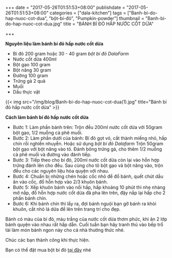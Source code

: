 +++
date = "2017-05-26T01:51:53+08:00"
publishdate = "2017-05-26T01:51:53+08:00"
categories = ["dala-kitchen"]
tags = ["Banh-bi-do-hap-nuoc-cot-dua", "bột-bí-đỏ", "Pumpkin-powder"]
thumbnail = "Banh-bi-do-hap-nuoc-cot-dua.jpg"
title = "BÁNH BÍ ĐỎ HẤP NƯỚC CỐT DỪA"

+++
  
**Nguyên liệu làm bánh bí đỏ hấp nước cốt dừa**

* Bí đỏ 200 gram hoặc 30 - 40 gram *bột bí đỏ DalaFarm*
* Nước cốt dừa 400ml
* Bột gạo  100 gram
* Bột năng 30 gram
* Đường 100 gram
* Trứng gà  2 quả
* Muối
* Dầu thực vật

{{< img src="/img/blog/Banh-bi-do-hap-nuoc-cot-dua(1).jpg" title="Bánh bí đỏ hấp nước cốt dừa" >}}

**Cách làm bánh bí đỏ hấp nước cốt dừa**

- Bước 1: Làm phần bánh trên: Trộn đều 200ml nước cốt dừa với 50gram bột gạo, 1/2  muỗng cà phê muối.
- Bước 2: Làm phần dưới của bánh: Bí đỏ gọt vỏ, cắt thành miếng nhỏ, hấp chín rồi nghiền nhuyễn. Hoặc sử dụng _bột bí đỏ Dalafarm_ Trộn 50gram bột gạo với bột năng vào tô. Đánh bông trứng gà, cho thêm 1/2  muỗng cà phê muối và đường vào đánh tiếp.
- Bước 3: Tiếp theo cho bí đỏ, 200ml nước cốt dừa còn lại vào hỗn hợp trứng đánh lên cho đều. Sau cùng cho tô bột gạo và bột năng vào, trộn đều cho các nguyên liệu hòa quyện với nhau.
- Bước 4:  Chuẩn bị những chén hoặc cốc nhỏ để đổ bánh, quết chút dầu ăn vào cốc, đổ hỗn hợp vào 2/3 khuôn bánh.
- Bước 5: Xếp khuôn bánh vào nồi hấp, hấp khoảng 10 phút thì nhẹ nhàng mở nắp, đổ hỗn hợp nước cốt dừa đã pha lên trên, đậy nắp lại hấp cho 2 phần bánh chín.
- Bước 6: Khi bánh chín thì lấy ra, đợi bánh nguội bạn gỡ bánh ra khỏi khuôn, cắt nhỏ lá dứa để lên trên trang trí cho đẹp.

Bánh có màu của bí đỏ, màu trắng của nước cốt dừa thơm phức, khi ăn 2 lớp bánh quyện vào nhau rất hấp dẫn.  Cuối tuần bạn hãy tranh thủ vào bếp trổ tài làm món bánh ngon này cho cả nhà thưởng thức nhé.

Chúc các bạn thành công khi thực hiện.

Bạn có thể đặt mua bột bí đỏ [tại đây](/san-pham/Bột-bí-đỏ-50g/) nhé
